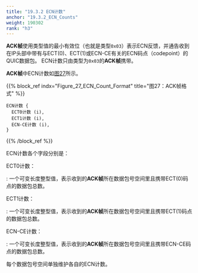 ```yaml
---
title: "19.3.2 ECN计数"
anchor: "19.3.2_ECN_Counts"
weight: 190302
rank: "h3"
---
```


**ACK帧**使用类型值的最小有效位（也就是类型`0x03`）表示ECN反馈，并通告收到在IP头部中带有与ECT(0)、ECT(1)或ECN-CE有关的ECN码点（codepoint）的QUIC数据包。
ECN计数只由类型为`0x03`的**ACK帧**携带。

**ACK帧**中ECN计数如[图27](#Figure_27_ECN_Count_Format)所示。

{{% block_ref
    indx="Figure_27_ECN_Count_Format"
    title="图27：ACK帧格式" %}}

```
ECN计数 {
  ECT0计数 (i),
  ECT1计数 (i),
  ECN-CE计数 (i),
}
```

{{% /block_ref %}}

ECN计数各个字段分别是：

ECT0计数：

:   一个可变长度整型值，表示收到的**ACK帧**所在数据包号空间里且携带ECT(0)码点的数据包总数。

ECT1计数：

:   一个可变长度整型值，表示收到的**ACK帧**所在数据包号空间里且携带ECT(1)码点的数据包总数。

ECN-CE计数：

:   一个可变长度整型值，表示收到的**ACK帧**所在数据包号空间里且携带ECN-CE码点的数据包总数。

每个数据包号空间单独维护各自的ECN计数。
